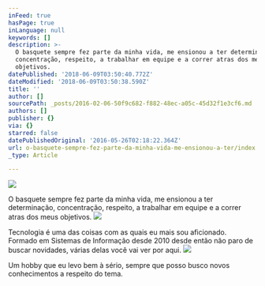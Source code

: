 ```yaml
---
inFeed: true
hasPage: true
inLanguage: null
keywords: []
description: >-
  O basquete sempre fez parte da minha vida, me ensionou a ter determinação,
  concentração, respeito, a trabalhar em equipe e a correr atras dos meus
  objetivos.
datePublished: '2018-06-09T03:50:40.772Z'
dateModified: '2018-06-09T03:50:38.590Z'
title: ''
author: []
sourcePath: _posts/2016-02-06-50f9c682-f882-48ec-a05c-45d32f1e3cf6.md
authors: []
publisher: {}
via: {}
starred: false
datePublishedOriginal: '2016-05-26T02:18:22.364Z'
url: o-basquete-sempre-fez-parte-da-minha-vida-me-ensionou-a-ter/index.html
_type: Article

---
```

![](https://the-grid-user-content.s3-us-west-2.amazonaws.com/e221f897-0f82-4dd5-9127-1cdce72906d6.png)

O basquete sempre fez parte da minha vida, me ensionou a ter determinação, concentração, respeito, a trabalhar em equipe e a correr atras dos meus objetivos.
![](https://the-grid-user-content.s3-us-west-2.amazonaws.com/f961556c-1d16-418b-a020-1cea0380127b.png)

Tecnologia é uma das coisas com as quais eu mais sou aficionado. Formado em Sistemas de Informação desde 2010 desde então não paro de buscar novidades, várias delas você vai ver por aqui.
![](https://the-grid-user-content.s3-us-west-2.amazonaws.com/c505e359-b632-431d-abb2-10e63dae06d6.png)

Um hobby que eu levo bem à sério, sempre que posso busco novos conhecimentos a respeito do tema.